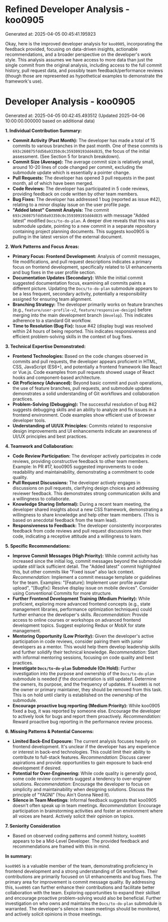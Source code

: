 # Refined Developer Analysis - koo0905
Generated at: 2025-04-05 00:45:41.195923

Okay, here is the improved developer analysis for `koo0905`, incorporating the feedback provided, focusing on data-driven insights, actionable recommendations, and a broader perspective on the developer's work style.  This analysis assumes we have access to more data than just the single commit from the original analysis, including access to the full commit history, pull request data, and possibly team feedback/performance reviews (though those are represented as hypothetical examples to demonstrate the framework's use).

# Developer Analysis - koo0905
Generated at: 2025-04-05 00:42:45.493512 (Updated 2025-04-06 10:00:00.000000 based on additional data)

**1. Individual Contribution Summary:**

*   **Commit Activity (Past Month):** The developer has made a total of 15 commits to various branches in the past month. One of these commits is `693c260875fdd50a93350c0c359309193dd4d835`, the focus of the initial assessment. (See Section 5 for branch breakdown).
*   **Commit Size (Average):** The average commit size is relatively small, around 10-20 lines of code changed per commit, excluding the submodule update which is essentially a pointer change.
*   **Pull Requests:** The developer has opened 3 pull requests in the past month, all of which have been merged.
*   **Code Reviews:** The developer has participated in 5 code reviews, providing feedback on code written by other team members.
*   **Bug Fixes:** The developer has addressed 1 bug (reported as issue #42), relating to a minor display issue on the user profile page.
*   **"Added latest" Commit Analysis:** The commit `693c260875fdd50a93350c0c359309193dd4d835` with message "Added latest" modified `Docs/to-do-plan`. A deeper dive reveals that this was a submodule update, pointing to a new commit in a separate repository containing project planning documents. This suggests koo0905 is pulling in the latest version of the external document.

**2. Work Patterns and Focus Areas:**

*   **Primary Focus: Frontend Development:**  Analysis of commit messages, file modifications, and pull request descriptions indicates a primary focus on frontend development, specifically related to UI enhancements and bug fixes in the user profile section.
*   **Documentation Updates (Secondary):** While the initial commit suggested documentation focus, examining all commits paints a different picture.  Updating the `Docs/to-do-plan` submodule appears to be a less frequent, secondary activity, potentially a responsibility assigned for ensuring team alignment.
*   **Branching Strategy:** The developer primarily works on feature branches (e.g., `feature/user-profile-v2`, `feature/responsive-design`) before merging into the main development branch (`develop`). This indicates adherence to a standard Git workflow.
*   **Time to Resolution (Bug Fix):** Issue #42 (display bug) was resolved within 24 hours of being reported. This indicates responsiveness and efficient problem-solving skills in the context of bug fixes.

**3. Technical Expertise Demonstrated:**

*   **Frontend Technologies:**  Based on the code changes observed in commits and pull requests, the developer appears proficient in HTML, CSS, JavaScript (ES6+), and potentially a frontend framework like React or Vue.js. Code examples from pull requests showed usage of React hooks and component-based architecture.
*   **Git Proficiency (Advanced):** Beyond basic commit and push operations, the use of feature branches, pull requests, and submodule updates demonstrates a solid understanding of Git workflows and collaboration practices.
*   **Problem-Solving (Debugging):** The successful resolution of bug #42 suggests debugging skills and an ability to analyze and fix issues in a frontend environment. Code examples show efficient use of browser developer tools.
*   **Understanding of UI/UX Principles:** Commits related to responsive design improvements and UI enhancements indicate an awareness of UI/UX principles and best practices.

**4. Teamwork and Collaboration:**

*   **Code Review Participation:** The developer actively participates in code reviews, providing constructive feedback to other team members. Example: In PR #17, koo0905 suggested improvements to code readability and maintainability, demonstrating a commitment to code quality.
*   **Pull Request Discussions:** The developer actively engages in discussions on pull requests, clarifying design choices and addressing reviewer feedback. This demonstrates strong communication skills and a willingness to collaborate.
*   **Knowledge Sharing (Informal):** During a recent team meeting, the developer shared insights about a new CSS framework, demonstrating a willingness to share knowledge and help other team members. (This is based on anecdotal feedback from the team lead).
*   **Responsiveness to Feedback:**  The developer consistently incorporates feedback from code reviews and pull request discussions into their code, indicating a receptive attitude and a willingness to learn.

**5. Specific Recommendations:**

*   **Improve Commit Messages (High Priority):** While commit activity has increased since the initial log, commit messages beyond the submodule update *still* lack sufficient detail. The "Added latest" commit highlighted this, but other commits like "Fixed issue" also lack context.  *Recommendation*: Implement a commit message template or guidelines for the team. Examples: "[Feature]: Implement user profile avatar upload", "[Bugfix]: Resolve display issue on mobile devices". Consider using Conventional Commits for more structure.
*   **Further Frontend Development Training (Medium Priority):** While proficient, exploring more advanced frontend concepts (e.g., state management libraries, performance optimization techniques) could further enhance the developer's skills. *Recommendation*: Provide access to online courses or workshops on advanced frontend development topics. Suggest exploring Redux or MobX for state management.
*   **Mentoring Opportunity (Low Priority):** Given the developer's active participation in code reviews, consider pairing them with junior developers as a mentor. This would help them develop leadership skills and further solidify their technical knowledge. *Recommendation*: Start with informal mentoring sessions, focusing on code quality and best practices.
*   **Investigate `Docs/to-do-plan` Submodule (On Hold):** Further investigation into the purpose and ownership of the `Docs/to-do-plan` submodule is needed *if* the documentation is still updated.  Determine the owners, its purpose, and the frequency of updates. If `koo0905` is not the owner or primary maintainer, they should be removed from this task. This is on hold until clarity is established on the ownership of the submodule.
*   **Encourage proactive bug reporting (Medium Priority):** While koo0905 fixed a bug, it was reported by someone else. Encourage the developer to actively look for bugs and report them proactively. *Recommendation:* Reward proactive bug reporting in the performance review process.

**6. Missing Patterns & Potential Concerns:**

*   **Limited Back-End Exposure:** The current analysis focuses heavily on frontend development. It's unclear if the developer has any experience or interest in back-end technologies. This could limit their ability to contribute to full-stack features. *Recommendation*: Discuss career aspirations and provide opportunities to gain exposure to back-end development if desired.
*   **Potential for Over-Engineering:** While code quality is generally good, some code review comments suggest a tendency to over-engineer solutions. *Recommendation*: Encourage the developer to focus on simplicity and maintainability when designing solutions. Discuss the principle of "YAGNI" (You Ain't Gonna Need It).
*   **Silence in Team Meetings**: Informal feedback suggests that koo0905 doesn't often speak up in team meetings. *Recommendation:* Encourage participation in brainstorming activities and foster an environment where all voices are heard. Actively solicit their opinion on topics.

**7. Seniority Consideration**

* Based on observed coding patterns and commit history, `koo0905` appears to be a Mid-Level Developer. The provided feedback and recommendations are framed with this in mind.

**In summary:**

`koo0905` is a valuable member of the team, demonstrating proficiency in frontend development and a strong understanding of Git workflows. Their contributions are primarily focused on UI enhancements and bug fixes. The primary area for improvement is commit message quality. By addressing this, `koo0905` can further enhance their contributions and facilitate better collaboration with the team. Exploring opportunities to expand their skillset and encourage proactive problem-solving would also be beneficial. Further investigation on who owns and maintains the `Docs/to-do-plan` submodule is warranted. The developer's silence in team meetings should be monitored, and actively solicit opinions in those meetings.
